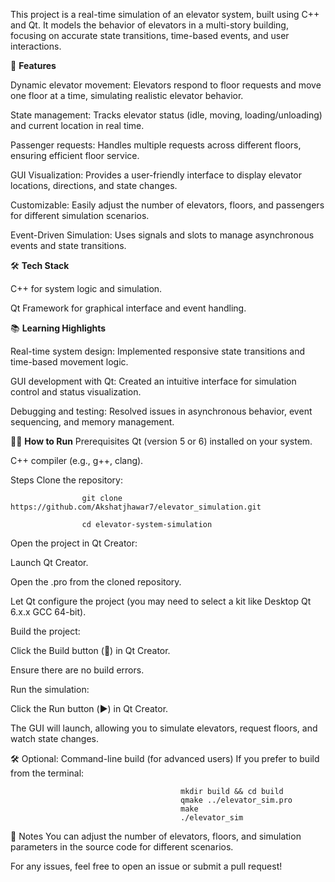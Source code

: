 This project is a real-time simulation of an elevator system, built using C++ and Qt. It models the behavior of elevators in a multi-story building, focusing on accurate state transitions, time-based events, and user interactions.

🌟 **Features**

Dynamic elevator movement: Elevators respond to floor requests and move one floor at a time, simulating realistic elevator behavior.

State management: Tracks elevator status (idle, moving, loading/unloading) and current location in real time.

Passenger requests: Handles multiple requests across different floors, ensuring efficient floor service.

GUI Visualization: Provides a user-friendly interface to display elevator locations, directions, and state changes.

Customizable: Easily adjust the number of elevators, floors, and passengers for different simulation scenarios.

Event-Driven Simulation: Uses signals and slots to manage asynchronous events and state transitions.

🛠️ **Tech Stack**

C++ for system logic and simulation.

Qt Framework for graphical interface and event handling.

📚 **Learning Highlights**

Real-time system design: Implemented responsive state transitions and time-based movement logic.

GUI development with Qt: Created an intuitive interface for simulation control and status visualization.

Debugging and testing: Resolved issues in asynchronous behavior, event sequencing, and memory management.

🏃‍♂️ **How to Run**
Prerequisites
Qt (version 5 or 6) installed on your system.

C++ compiler (e.g., g++, clang).

Steps
Clone the repository:

                    git clone https://github.com/Akshatjhawar7/elevator_simulation.git

                    cd elevator-system-simulation

Open the project in Qt Creator:

Launch Qt Creator.

Open the .pro from the cloned repository.

Let Qt configure the project (you may need to select a kit like Desktop Qt 6.x.x GCC 64-bit).

Build the project:

Click the Build button (🔨) in Qt Creator.

Ensure there are no build errors.

Run the simulation:

Click the Run button (▶️) in Qt Creator.

The GUI will launch, allowing you to simulate elevators, request floors, and watch state changes.

🛠️ Optional: Command-line build (for advanced users)
If you prefer to build from the terminal:

                                          mkdir build && cd build
                                          qmake ../elevator_sim.pro
                                          make
                                          ./elevator_sim

📝 Notes
You can adjust the number of elevators, floors, and simulation parameters in the source code for different scenarios.

For any issues, feel free to open an issue or submit a pull request!
